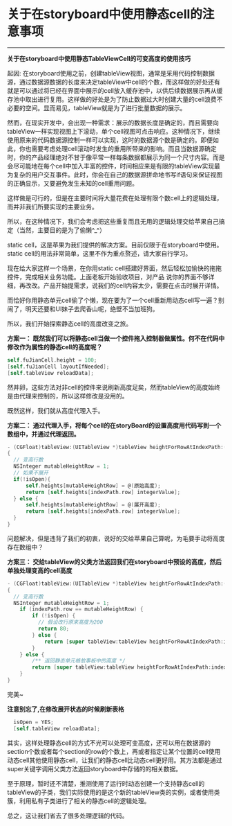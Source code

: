 ﻿# 关于在storyboard中使用静态cell的注意事项

---


**关于在storyboard中使用静态TableViewCell的可变高度的使用技巧**

起因:
在storyboard使用之前，创建tableView视图，通常是采用代码控制数据源，通过数据源数据的长度来决定tableView中cell的个数，而这样做的好处还有就是可以通过将已经在界面中展示的cell放入缓存池中，以供后续数据展示再从缓存池中取出进行复用。这样做的好处是为了防止数据过大时创建大量的cell浪费不必要的空间。显而易见，tableView就是为了进行批量数据的展示。


然而，在现实开发中，会出现一种需求：展示的数据长度是确定的，而且需要向tableView一样实现视图上下滚动，单个cell视图可点击响应。这种情况下，继续使用原来的代码数据源控制一样可以实现，这时的数据源个数是确定的。即便如此，你也需要考虑处理cell滚动时发生的重用所带来的影响。而且当数据源确定时，你的产品经理绝对不甘于像平常一样每条数据都展示为同一个尺寸内容。而是会尽可能地在每个cell中加入丰富的控件，时间相应来是有限的tableView实现最为复杂的用户交互事件。此时，你会在自己的数据源拼命地书写if语句来保证视图的正确显示，又要避免发生未知的cell重用问题。

这样做是可行的，但是在主要时间将大量花费在处理有限个数cell上的逻辑处理，而并非我们所要实现的主要业务。

所以，在这种情况下，我们会考虑把这些重复而且无用的逻辑处理交给苹果自己搞定（当然，主要目的是为了偷懒^_^）

static cell，这是苹果为我们提供的解决方案。目前仅限于在storyboard中使用。static cell的用法非常简单，这里不作为重点赘述，请大家自行学习。

现在给大家这样一个场景，在你用static cell搭建好界面，然后轻松加愉快的拖拖控件，完成相关业务功能。上面老板开始验收项目，对产品 说你的界面不够详细，再改改。产品开始提需求，说我们的cell内容太少，需要在点击时展开详情。

而恰好你用静态单元cell偷了个懒，现在要为了一个cell重新用动态cell写一遍？别闹了，明天还要和UI妹子去爬香山呢，绝壁不当加班狗。

所以，我们开始探索静态cell的高度改变之旅。

**方案一： 既然我们可以将静态cell当做一个控件拖入控制器做属性。何不在代码中修改作为属性的静态cell的高度呢？**
```objective-c
self.fuJianCell.height = 100;     
[self.fuJianCell layoutIfNeeded];
[self.tableView reloadData];
```
然并卵，这些方法对非cell的控件来说刷新高度足矣，然而tableView的高度始终是由代理来控制的，所以这样修改是没用的。

既然这样，我们就从高度代理入手。

**方案二： 通过代理入手，将每个cell的在storyBoard的设置高度用代码写到一个数组中，并通过代理返回。**
```objective-c
- (CGFloat)tableView:(UITableView *)tableView heightForRowAtIndexPath:(NSIndexPath *)indexPath
{
  // 变高行数
  NSInteger mutableHeightRow = 1;
  // 如果不展开
  if(!isOpen){
      self.heights[mutableHeightRow] = @(原始高度);
      return [self.heights[indexPath.row] integerValue];
  } else {
      self.heights[mutableHeightRow] = @(展开高度);
      return [self.heights[indexPath.row] integerValue];
  }
}
```
问题解决，但是违背了我们的初衷，说好的交给苹果自己算呢，为毛要手动将高度存在数组中？

**方案三： 交给tableView的父类方法返回我们在storyboard中预设的高度，然后单独处理变高的cell高度**
```objective-c
- (CGFloat)tableView:(UITableView *)tableView heightForRowAtIndexPath:(NSIndexPath *)indexPath
{
  // 变高行数
  NSInteger mutableHeightRow = 1;
    if (indexPath.row == mutableHeightRow) {
        if (!isOpen) {
          // 假设改行原来高度为200
          return 80;
        } else {
            return [super tableView:tableView heightForRowAtIndexPath:indexPath];
        }
    } else {
        /** 返回静态单元格故事板中的高度 */
        return [super tableView:tableView heightForRowAtIndexPath:indexPath];
    }
}
```
完美~

**注意别忘了,在修改展开状态的时候刷新表格**
```objective-c
  isOpen = YES;
  [self.tableView reloadData];
```
其实，这样处理静态cell的方式不光可以处理可变高度，还可以用在数据源的section个数或者每个section的row的个数上，再或者指定让某个位置的cell使用动态cell其他使用静态cell，让我们的静态cell比动态cell更好用。其方法都是通过super关键字调用父类方法返回storyboard中存储的的相关数据。

至于原理，暂时还不清楚，推测使用了运行时动态创建一个支持静态cell的tableView的子类，我们实际使用的是这个新的tableView类的实例，或者使用类簇，利用私有子类进行了相关的静态cell的逻辑处理。

总之，这让我们省去了很多处理逻辑的代码。




